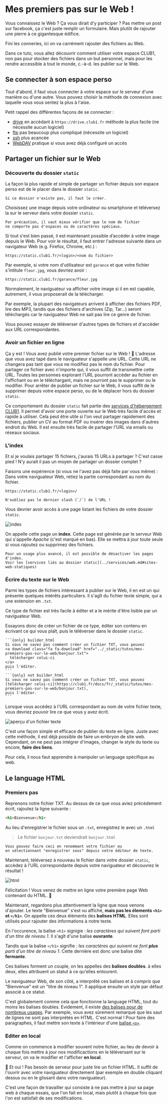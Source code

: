 Mes premiers pas sur le Web !
=============================

Vous connaissez le Web ? Ça vous dirait d'y participer ?
Pas mettre un post sur facebook, ça c'est juste remplir un formulaire.
Mais plutôt de rajouter une pierre à ce gigantesque édifice.


Fini les conneries, ici on va carrément rajouter des fichiers au Web.

Dans ce tuto, vous allez découvrir comment utiliser votre espace CLUB1,
non pas pour stocker des fichiers dans un but personnel,
mais pour les rendre accessible à tout le monde,
c.-à-d. les publier sur le Web.

Se connecter à son espace perso
-------------------------------

Tout d'abord, il faut vous connecter à votre espace sur le serveur d'une manière ou d'une autre.
Vous pouvez choisir la méthode de connexion avec laquelle vous vous sentez la plus à l'aise.

Petit rappel des différentes façons de se connecter :

- [drive](/services/drive.md) en accèdant à `https://drive.club1.fr`
méthode la plus facile (ne nécessite aucun logiciel)
- [ftp](/services/ftp.md) pas beaucoup plus compliqué (nécessite un logiciel)
- [ssh](/services/ssh.md) plus acancée
- [WebDAV](/services/webdav.md) pratique si vous avez déjà configuré un accès

Partager un fichier sur le Web
------------------------------

### Découverte du dossier `static`

La façon la plus rapide et simple de partager un fichier depuis son espace perso
est de le placer dans le dossier `static`.

```{note}
Si ce dossier n'existe pas, il faut le créer.
```

Choisissez une image depuis votre ordinateur ou smartphone et
téléversez la sur le serveur dans votre dossier `static`.

```{warning}
Par précaution, il vaut mieux vérifier que le nom de fichier
ne comporte pas d'espaces ou de caractères spéciaux.
```

Si tout s'est bien passé,
il est maintenant possible d’accéder à votre image depuis le Web.
Pour voir le résultat, il faut entrer l'adresse suivante dans un navigateur Web
(e.g. Firefox, Chrome, etc.) :

    https://static.club1.fr/<login>/<nom du fichier>

Par exemple, si votre nom d'utilisateur est `garance` et que votre fichier s'intitule `fleur.jpg`, vous devriez avoir :

    https://static.club1.fr/garance/fleur.jpg

Normalement, le naviguateur va afficher votre image si il en est capable, autrement,
il vous proposerait de la télécharger.

Par exemple, la plupart des navigateurs arrivent à afficher des fichiers PDF, lire des MP3,
tandis que des fichiers d'archives (Zip, Tar...) seront téléchargés
car le naviguateur Web ne sait pas lire ce genre de fichier.

Vous pouvez essayer de téléverser d'autres types de fichiers et d'accèder aux URL correspondantes.

### Avoir un fichier en ligne

Ça y est ! Vous avez publié votre premier fichier sur le Web ! 🎉
L'adresse que vous avez tapé dans le naviguateur s'appelle une URL.
Cette URL ne changera pas tant que vous ne modifiez pas le nom du fichier.
Pour partager ce fichier avec n'importe qui,
il vous suffit de transmettre cette URL.
Toutes les personnes explorant l'URL pourront accèder au fichier en l'affichant ou en le téléchargant,
mais ne pourront pas le supprimer ou le modifier.
Pour arrêter de publier un fichier sur le Web,
il vous suffit de le supprimer depuis votre espace perso,
ou de le déplacer hors du dossier `static`.

Ce comportement du dossier `static` fait partie des [services d'hébergement CLUB1](/services/web.md).
Il permet d'avoir une porte ouverte sur le Web très facile d'accès et rapide à utiliser.
Cela peut être utile si l'on veut partager rapidement des fichiers,
publier un CV au format PDF ou insérer des images dans d'autres endroit du Web.
Il est ensuite très facile de partager l'URL via emails ou réseaux sociaux.

### L'index

Et si je voulais partager 15 fichiers, j'aurais 15 URLs à partager ? C'est casse pied !
N'y aurait il pas un moyen de partager un dossier complet ?

Faisons une expérience (si vous ne l'avez pas déjà faite par vous même) :
Dans votre naviguateur Web, retiez la partie correspondant au nom du fichier.

    https://static.club1.fr/<login>/

```{warning}
N'oubliez pas le dernier slash (`/`) de l'URL !
```

Vous devrier avoir accès à une page listant les fichiers de votre dossier `static`.

![index](/_static/tutos/mes-premiers-pas-sur-le-web/index.jpg)

On appelle cette page un __index__.
Cette page est générée par le serveur Web qui s'appelle *Apache* (c'est marqué en bas).
Elle se mettra à jour toute seule si vous rajoutez ou supprimez des fichiers.

```{note}
Pour un usage plus avancé, il est possible de désactiver les pages d'index.
Voir les [services liés au dossier static](../services/web.md#sites-web-statiques)
```


### Écrire du texte sur le Web

Parmi les types de fichiers intéressant à publier sur le Web,
il en est un qui présente quelques intérêts particuliers.
Il s'agît du fichier texte simple, qui a une extension en `.txt`.

Ce type de fichier est très facile à éditer et a le mérite d'être lisible par un naviguateur Web.

Essayons donc de créer un fichier de ce type,
éditer son contenu en écrivant ce qui vous plaît,
puis le téléverser dans le dossier `static`.

````{note}
```{only} builder_html
Si vous ne savez pas comment créer un fichier TXT, vous pouvez
<a download class="fa fa-download" href="../_static/tutos/mes-premiers-pas-sur-le-web/bonjour.txt">
  télécharger celui-ci
</a>
puis l'éditer.
```
```{only} not builder_html
Si vous ne savez pas comment créer un fichier TXT, vous pouvez
[télécharger celui-ci](https://club1.fr/docs/fr/_static/tutos/mes-premiers-pas-sur-le-web/bonjour.txt),
puis l'éditer.
```
````

Lorsque vous accédez à l'URL correspondant au nom de votre fichier texte,
vous devriez pouvoir lire ce que vous y avez écrit.

![aperçu d'un fichier texte](/_static/tutos/mes-premiers-pas-sur-le-web/screen_002.png)

C'est une façon simple et efficace de publier du texte en ligne.
Juste avec cette méthode, il est déjà possible de faire un embryon de site web.
Cependant, on ne peut pas intégrer d'images,
changer le style du texte ou encore, __faire des liens__.

Pour cela, il nous faut apprendre à manipuler un language spécifique au web.

Le language HTML
----------------

### Premiers pas

Reprenons notre fichier TXT.
Au dessus de ce que vous aviez précédement écrit, rajoutez la ligne suivante :

```html
<h1>Bienvenue</h1>
```

Au lieu d'enregistrer le fichier sous un `.txt`,
enregistrez le avec un `.html`

> Le fichier `bonjour.txt` deviendrait `bonjour.html`

```{note}
Vous pouvez faire ceci en renommant votre fichier ou
en sélectionnant "enregistrer sous" depuis votre éditeur de texte.
```

Maintenant, téléversez à nouveau le fichier dans votre dossier `static`,
accèdez à l'URL correspondante depuis votre naviguateur
et découvrez le résultat !

![html](/_static/tutos/mes-premiers-pas-sur-le-web/screen_003.png)

Félicitation !
Vous venez de mettre en ligne votre première page Web contenant du HTML. 🎉

Maintenant, regardons plus attentivement la ligne que nous venons d'ajouter.
Le texte "Bienvenue" s'est vu affiché,
__mais pas les élements `<h1>` et `</h1>`__.
On appelle ces deux éléments des __balises HTML__.
Elles sont utilisés pour rajouter des informations à notre texte.

En l'occurence, la balise `<h1>` signigie :
*les caractères qui suivent font parti d'un titre de niveau 1*.
Il s'agît d'une balise __ouvrante__.

Tandis que la balise `</h1>` signifie :
*les caractères qui suivent ne font __plus__ parti d'un titre de niveau 1*.
Cette dernière est donc une balise dite __fermante__.

Ces balises forment un couple, on les appelles des __balises doubles__.
à elles deux, elles attribuent un statut à ce qu'elles entourent.

Le naviguateur Web, de son côté,
a interprêté ces balises et à *compris* que "Bienvenue" est un "titre de niveau 1".
Il applique ensuite un style par défaut associé à ce statut.

C'est globalement comme cela que fonctionne la language HTML,
tout du moins les balises doubles.
Evidement, il existe [des balises pour de nombreux usages](https://developer.mozilla.org/fr/docs/Web/HTML/Element).
Par exemple, vous avez sûrement remarqué que les saut de lignes ne sont pas interprétés en HTML.
C'est normal ! Pour faire des paragraphes, il faut mettre son texte à l'intérieur d'une
[balise `<p>`](https://developer.mozilla.org/fr/docs/Web/HTML/Element/p).


### Editer en local

Comme on commence à modifier souvent notre fichier,
au lieu de devoir à chaque fois mettre à jour nos modificactions en le téléversant sur le serveur,
on va le modifier et l'afficher __en local__.

💫 Et oui ! Pas besoin de serveur pour juste lire un fichier HTML.
Il suffit de l'ouvrir avec votre naviguateur directement
(par exemple en double cliquant dessus ou en le glissant dans votre naviguateur).

C'est une façon de travailler qui consiste à ne pas mettre à jour sa page web à chaque essais,
que l'on fait en local,
mais plutôt à chaque fois que l'on est satisfait de ses modifications.
